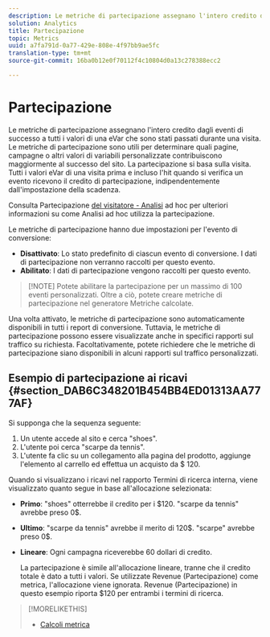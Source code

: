 ```yaml
---
description: Le metriche di partecipazione assegnano l'intero credito dagli eventi di successo a tutti i valori di una eVar che sono stati passati durante una visita. Le metriche di partecipazione sono utili per determinare quali pagine, campagne o altri valori di variabili personalizzate contribuiscono maggiormente al successo del sito. La partecipazione si basa sulla visita. Tutti i valori eVar di una visita prima e incluso l'hit quando si verifica un evento ricevono il credito di partecipazione, indipendentemente dall'impostazione della scadenza.
solution: Analytics
title: Partecipazione
topic: Metrics
uuid: a7fa791d-0a77-429e-808e-4f97bb9ae5fc
translation-type: tm+mt
source-git-commit: 16ba0b12e0f70112f4c10804d0a13c278388ecc2

---
```



# Partecipazione

Le metriche di partecipazione assegnano l'intero credito dagli eventi di successo a tutti i valori di una eVar che sono stati passati durante una visita. Le metriche di partecipazione sono utili per determinare quali pagine, campagne o altri valori di variabili personalizzate contribuiscono maggiormente al successo del sito. La partecipazione si basa sulla visita. Tutti i valori eVar di una visita prima e incluso l'hit quando si verifica un evento ricevono il credito di partecipazione, indipendentemente dall'impostazione della scadenza.

Consulta Partecipazione [del visitatore - Analisi](/help/components/c-variables/c-metrics/metrics-visitor-participation.md) ad hoc per ulteriori informazioni su come Analisi ad hoc utilizza la partecipazione.

Le metriche di partecipazione hanno due impostazioni per l'evento di conversione:

* **Disattivato**: Lo stato predefinito di ciascun evento di conversione. I dati di partecipazione non verranno raccolti per questo evento.
* **Abilitato**: I dati di partecipazione vengono raccolti per questo evento.

> [!NOTE] Potete abilitare la partecipazione per un massimo di 100 eventi personalizzati. Oltre a ciò, potete creare metriche di partecipazione nel generatore Metriche [](https://marketing.adobe.com/resources/help/en_US/analytics/calcmetrics/participation_metric.html) calcolate.

Una volta attivato, le metriche di partecipazione sono automaticamente disponibili in tutti i report di conversione. Tuttavia, le metriche di partecipazione possono essere visualizzate anche in specifici rapporti sul traffico su richiesta. Facoltativamente, potete richiedere che le metriche di partecipazione siano disponibili in alcuni rapporti sul traffico personalizzati.

## Esempio di partecipazione ai ricavi {#section_DAB6C348201B454BB4ED01313AA777AF}

Si supponga che la sequenza seguente:

1. Un utente accede al sito e cerca "shoes".
1. L'utente poi cerca "scarpe da tennis".
1. L'utente fa clic su un collegamento alla pagina del prodotto, aggiunge l'elemento al carrello ed effettua un acquisto da $ 120.

Quando si visualizzano i ricavi nel rapporto Termini di ricerca interna, viene visualizzato quanto segue in base all'allocazione selezionata:

* **Primo**: "shoes" otterrebbe il credito per i $120. "scarpe da tennis" avrebbe preso 0$.
* **Ultimo**: "scarpe da tennis" avrebbe il merito di 120$. "scarpe" avrebbe preso 0$.
* **Lineare**: Ogni campagna riceverebbe 60 dollari di credito.

   La partecipazione è simile all'allocazione lineare, tranne che il credito totale è dato a tutti i valori. Se utilizzate Revenue (Partecipazione) come metrica, l'allocazione viene ignorata. Revenue (Partecipazione) in questo esempio riporta $120 per entrambi i termini di ricerca.

>[!MORELIKETHIS]
>
>* [Calcoli metrica](/help/components/c-variables/c-metrics/metrics-calculations.md)

